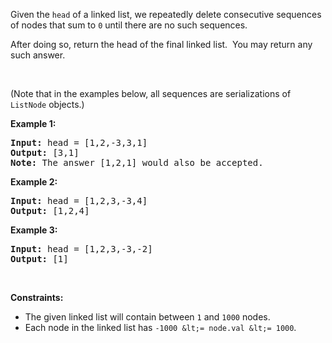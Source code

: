 Given the `` head `` of a linked list, we repeatedly delete consecutive sequences of nodes that sum to `` 0 `` until there are no such sequences.

After doing so, return the head of the final linked list.&nbsp; You may return any such answer.

&nbsp;

(Note that in the examples below, all sequences are serializations of `` ListNode `` objects.)

__Example 1:__

<pre>
<strong>Input:</strong> head = [1,2,-3,3,1]
<strong>Output:</strong> [3,1]
<strong>Note:</strong> The answer [1,2,1] would also be accepted.
</pre>

__Example 2:__

<pre>
<strong>Input:</strong> head = [1,2,3,-3,4]
<strong>Output:</strong> [1,2,4]
</pre>

__Example 3:__

<pre>
<strong>Input:</strong> head = [1,2,3,-3,-2]
<strong>Output:</strong> [1]
</pre>

&nbsp;

__Constraints:__

*   The given linked list will contain between `` 1 `` and `` 1000 `` nodes.
*   Each node in the linked list has `` -1000 &lt;= node.val &lt;= 1000 ``.